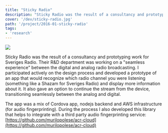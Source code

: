 ```yaml
---
title: "Sticky Radio"
description: "Sticky Radio was the result of a consultancy and prototyping work for Sveriges Radio Ressearch and Development department."
cover: '/dev/sticky-radio.jpg'
path: '/project/2016-01-sticky-radio'
tags:
- 'research'
---
```


![](/dev/sticky-radio.jpg)

Sticky Radio was the result of a consultancy and prototyping work for Sveriges Radio. Their R&D department was working on a "seamless experience" between the digital and analog radio broadcasting. I participated actively on the design process and developed a prototype of an app that would recognize which radio channel you were listening (something like a Shazam for Sveriges Radio) and display more information about it. It also gave an option to continue the stream from the device, transitioning seamlessly between the analog and digital.

The app was a mix of Cordova app, nodejs backend and AWS infrastructure (for audio fingerprinting). During the process I also developed this library that helps to integrate with a third party audio fingerprinting service: [https://github.com/murilopolese/acr-cloud](https://github.com/murilopolese/acr-cloud)
